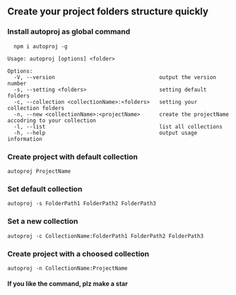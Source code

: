 ## Create your project folders structure quickly

### Install autoproj as global command
```
  npm i autoproj -g
```

```
Usage: autoproj [options] <folder>

Options:
  -V, --version                                 output the version number
  -s, --setting <folders>                       setting default folders
  -c, --collection <collectionName>:<folders>   setting your collection folders
  -n, --new <collectionName>:<projectName>      create the projectName accodring to your collection
  -l, --list                                    list all collections
  -h, --help                                    output usage information

```

### Create project with default collection

```
autoproj ProjectName
```

### Set default collection

```
autoproj -s FolderPath1 FolderPath2 FolderPath3
```

### Set a new collection

```
autoproj -c CollectionName:FolderPath1 FolderPath2 FolderPath3
```

### Create project with a choosed collection

```
autoproj -n CollectionName:ProjectName
```


#### If you like the command, plz make a star